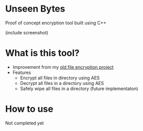 # Unseen Bytes
Proof of concept encryption tool built using C++ 

(include screenshot)

# What is this tool?
- Improvement from my [old file encryption project](https://github.com/Mini-Ware/File-Locker)
- Features
  - Encrypt all files in directory using AES
  - Decrypt all files in a directory using AES
  - Safely wipe all files in a directory (future implementaton)

# How to use
Not completed yet